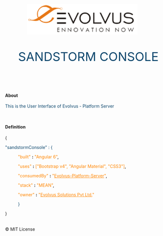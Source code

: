 <html>
<head>
<style>
p{
color: #0d476d;
}

.description p{
margin-left: 3em;
color: #ff8500;
}
.description p, a{
color: #ff8500;
}
.description b, l{
color: black;
}
</style>
</head>
<body>

<h1 align="center">
	<img height="100" src="./src/assets/images/flux_evolvus-logo.png" alt="Evolvus Solution Pvt Ltd." />
	<br>
</h1>
<p align="center" style="color: #0d476d; margin-left: 1em; font-size: 40px;">SANDSTORM CONSOLE</p>
<br>
<br>
<h4 align="left">About</h4>

<p align="left">This is the User Interface of Evolvus - Platform Server</p>
<br>
<h4>Definition</h4>
{
<br>
<p style="color: #0d476d;">"sandstormConsole" : {
</p>
<div class="description">
<p style="margin-left: 3em;color: #ff8500; ">"built" <b>:</b> "Angular 6"<l style="color: black;">,</l></p>


<p style="margin-left: 3em;color: #ff8500; ">"uses" <b>:</b> ["Bootstrap v4", "Angular Material", "CSS3"]<l style="color: black;">,</l></p>


<p style="margin-left: 3em;color: #ff8500;">"consumedBy" <b>:</b> "<a href="https://github.com/Evolvus/evolvus-platform-server">Evolvus-Platform-Server</a>"<l style="color: black;">,</l></p>


<p style="margin-left: 3em;color: #ff8500; ">"stack" <b>:</b> "MEAN"<l style="color: black;">,</l></p>


<p style="margin-left: 3em;color: #ff8500; ">"owner" <b>:</b> "<a href="https://www.evolvussolutions.com/">Evolvus Solutions Pvt Ltd.</a>"</p>



</div>
<p style="margin-left: 3em;color: #0d476d; ">}</p>  
}
<br>
<br>
<br>
&copy; MIT License
</body>

</html>







